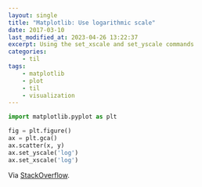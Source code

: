 ```yaml
---
layout: single
title: "Matplotlib: Use logarithmic scale"
date: 2017-03-10
last_modified_at: 2023-04-26 13:22:37
excerpt: Using the set_xscale and set_yscale commands
categories:
    - til
tags:
    - matplotlib
    - plot
    - til
    - visualization
---
```


```python
import matplotlib.pyplot as plt

fig = plt.figure()
ax = plt.gca()
ax.scatter(x, y)
ax.set_yscale('log')
ax.set_xscale('log')
```

Via [StackOverflow](http://stackoverflow.com/a/18774741/1257318).
